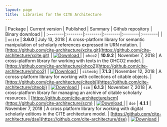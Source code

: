 ```yaml
---
layout: page
title:  Libraries for the CITE Architecture
---
```



| Package | Current version | Published | Summary | Github repository | Binary download |
| :--------|:--------|:--------|:--------|:--------|:--------| |
| `xcite` | **3.6.0** | July 13, 2018 | A cross-platform library for semantic manipulation of scholarly references expressed in URN notation. | [https://github.com/cite-architecture/xcite.git](https://github.com/cite-architecture/xcite.git) | [ ![Download](https://api.bintray.com/packages/neelsmith/maven/xcite/images/download.svg) ](https://bintray.com/neelsmith/maven/xcite/_latestVersion) |
| `ohco2` | **10.9.2** | November 7, 2018 | A cross-platform library for working with texts in the OHCO2 model. | [https://github.com/cite-architecture/ohco2](https://github.com/cite-architecture/ohco2) | [ ![Download](https://api.bintray.com/packages/neelsmith/maven/ohco2/images/download.svg) ](https://bintray.com/neelsmith/maven/ohco2/_latestVersion) |
| `citeobj` | **7.1.3** | November 12, 2018 | A ccross-platform library for working with collections of citable objects. | [https://github.com/cite-architecture/citeobj](https://github.com/cite-architecture/citeobj) | [ ![Download](https://api.bintray.com/packages/neelsmith/maven/citeobj/images/download.svg) ](https://bintray.com/neelsmith/maven/citeobj/_latestVersion) |
| `scm` | **6.1.3** | November 7, 2018 | A cross-platform library for managing an archive of citable scholarly resources. | [https://github.com/cite-architecture/scm](https://github.com/cite-architecture/scm) | [ ![Download](https://api.bintray.com/packages/neelsmith/maven/scm/images/download.svg) ](https://bintray.com/neelsmith/maven/scm/_latestVersion) |
| `dse` | **4.1.1** | November 7, 2018 | A cross platform library for working with digital scholarly editions in the CITE architecture model. | [https://github.com/cite-architecture/dse](https://github.com/cite-architecture/dse) | [ ![Download](https://api.bintray.com/packages/neelsmith/maven/dse/images/download.svg) ](https://bintray.com/neelsmith/maven/dse/_latestVersion) |

